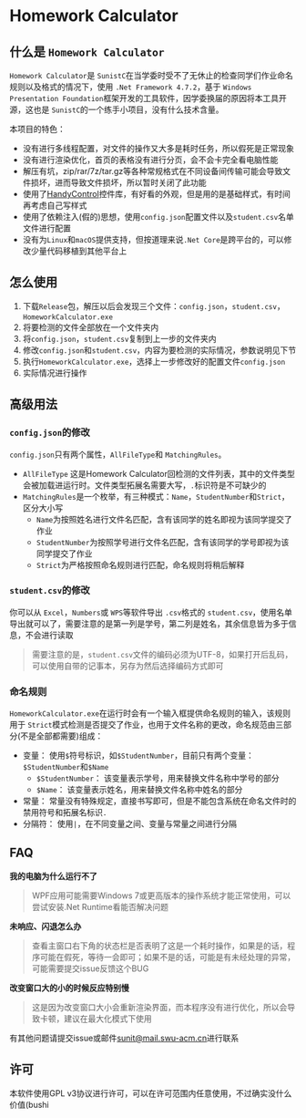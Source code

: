 ﻿# Homework Calculator

## 什么是 `Homework Calculator`

`Homework Calculator`是 `SunistC`在当学委时受不了无休止的检查同学们作业命名规则以及格式的情况下，使用 `.Net Framework 4.7.2`，基于 `Windows Presentation Foundation`框架开发的工具软件，因学委换届的原因将本工具开源，这也是 `SunistC`的一个练手小项目，没有什么技术含量。

本项目的特色：

+ 没有进行多线程配置，对文件的操作又大多是耗时任务，所以假死是正常现象
+ 没有进行渲染优化，首页的表格没有进行分页，会不会卡完全看电脑性能
+ 解压有坑，zip/rar/7z/tar.gz等各种常规格式在不同设备间传输可能会导致文件损坏，进而导致文件损坏，所以暂时关闭了此功能
+ 使用了[HandyControl](https://github.com/HandyOrg/HandyControl)控件库，有好看的外观，但是用的是基础样式，有时间再考虑自己写样式
+ 使用了依赖注入(假的)思想，使用`config.json`配置文件以及`student.csv`名单文件进行配置
+ 没有为`Linux`和`macOS`提供支持，但按道理来说`.Net Core`是跨平台的，可以修改少量代码移植到其他平台上

## 怎么使用

1. 下载`Release`包，解压以后会发现三个文件：`config.json`，`student.csv`，`HomeworkCalculator.exe`
2. 将要检测的文件全部放在一个文件夹内
3. 将`config.json`，`student.csv`复制到上一步的文件夹内
4. 修改`config.json`和`student.csv`，内容为要检测的实际情况，参数说明见下节
5. 执行`HomeworkCalculator.exe`，选择上一步修改好的配置文件`config.json`
6. 实际情况进行操作

## 高级用法

### `config.json`的修改

`config.json`只有两个属性，`AllFileType`和 `MatchingRules`。

+ `AllFileType` 这是Homework Calculator回检测的文件列表，其中的文件类型会被加载进运行时。文件类型拓展名需要大写，`.`标识符是不可缺少的
+ `MatchingRules`是一个枚举，有三种模式：`Name`，`StudentNumber`和`Strict`，区分大小写
  + `Name`为按照姓名进行文件名匹配，含有该同学的姓名即视为该同学提交了作业
  + `StudentNumber`为按照学号进行文件名匹配，含有该同学的学号即视为该同学提交了作业
  + `Strict`为严格按照命名规则进行匹配，命名规则将稍后解释

### `student.csv`的修改

你可以从 `Excel`，`Numbers`或 `WPS`等软件导出 `.csv`格式的 `student.csv`，使用名单导出就可以了，需要注意的是第一列是学号，第二列是姓名，其余信息皆为多于信息，不会进行读取

> 需要注意的是，`student.csv`文件的编码必须为UTF-8，如果打开后乱码，可以使用自带的记事本，另存为然后选择编码方式即可

### 命名规则

`HomeworkCalculator.exe`在运行时会有一个输入框提供命名规则的输入，该规则用于 `Strict`模式检测是否提交了作业，也用于文件名称的更改，命名规范由三部分(不是全部都需要)组成：

+ 变量： 使用`$`符号标识，如`$StudentNumber`，目前只有两个变量：`$StudentNumber`和`$Name`
  + `$StudentNumber`： 该变量表示学号，用来替换文件名称中学号的部分
  + `$Name`： 该变量表示姓名，用来替换文件名称中姓名的部分
+ 常量： 常量没有特殊规定，直接书写即可，但是不能包含系统在命名文件时的禁用符号和拓展名标识`.`
+ 分隔符： 使用`|`，在不同变量之间、变量与常量之间进行分隔

## FAQ

**我的电脑为什么运行不了**

> WPF应用可能需要Windows 7或更高版本的操作系统才能正常使用，可以尝试安装.Net Runtime看能否解决问题

**未响应、闪退怎么办**

> 查看主窗口右下角的状态栏是否表明了这是一个耗时操作，如果是的话，程序可能在假死，等待一会即可；如果不是的话，可能是有未经处理的异常，可能需要提交issue反馈这个BUG

**改变窗口大的小的时候反应特别慢**

> 这是因为改变窗口大小会重新渲染界面，而本程序没有进行优化，所以会导致卡顿，建议在最大化模式下使用

有其他问题请提交issue或邮件[sunit@mail.swu-acm.cn]()进行联系

## 许可

本软件使用GPL v3协议进行许可，可以在许可范围内任意使用，不过确实没什么价值(bushi